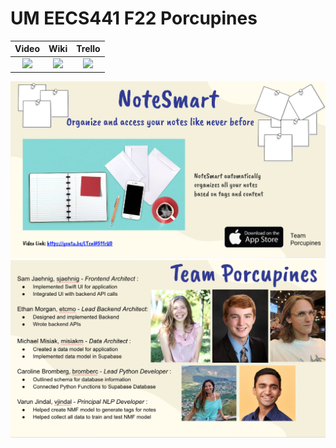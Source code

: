 # UM EECS441 F22 Porcupines

| Video  |  Wiki |  Trello  |
|:-----:|:-----:|:--------:|
|[<img src="https://eecs441.eecs.umich.edu/img/admin/video.png">][video_page]|[<img src="https://eecs441.eecs.umich.edu/img/admin/wiki.png">][wiki_page]|[<img src="https://eecs441.eecs.umich.edu/img/admin/trello.png">][agile_page]|

![Elevator Pitch](https://github.com/ethanmorganumich/Porcupines/blob/main/images/TitleSlideNoteSmart.png) <!-- MUST be placed in user-images.githubusercontent.com -->
![Team](https://github.com/ethanmorganumich/Porcupines/blob/main/images/TeamRosterNoteSmart.png)

[video_page]: https://www.youtube.com/watch?v=DqzMjKfpLJw
[wiki_page]: https://github.com/ethanmorganumich/Porcupines/wiki
[agile_page]: https://trello.com/b/DRWdFlf2/porcupines
